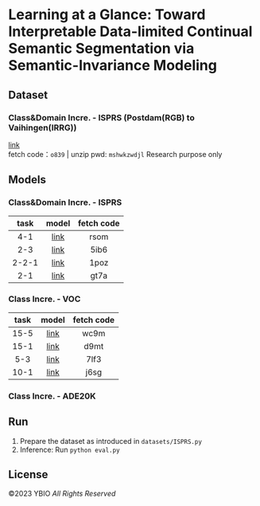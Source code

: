 # Learning at a Glance: Toward Interpretable Data-limited Continual Semantic Segmentation via Semantic-Invariance Modeling
 

## Dataset
### Class\&Domain Incre. - ISPRS (Postdam(RGB) to Vaihingen(IRRG))
[link](https://pan.baidu.com/s/1fPiQdPgeSPRasCB84Ru6lw) \
fetch code：`o839` | unzip pwd: `mshwkzwdjl`
Research purpose only

## Models
### Class\&Domain Incre. - ISPRS    
 | task | model |fetch code|
 | :----: | :----: | :----: |
 | 4-1   | [link](https://pan.baidu.com/s/1MpxO9_Vcg0bmv-wUi6omkg) |rsom  |
 | 2-3   | [link](https://pan.baidu.com/s/1QBlBPzomcv8MB3Ao4M8gaA) |5ib6  |
 | 2-2-1 | [link](https://pan.baidu.com/s/1tN4_PRNiidZAuSuD4GsOZQ) |1poz  |
 | 2-1   | [link](https://pan.baidu.com/s/1fSOFsoDghTNHGa82r6ff6Q) |gt7a  |
 
### Class Incre. - VOC
 | task | model |fetch code|
 | :----: | :----: | :----: |
 | 15-5   | [link](https://pan.baidu.com/s/1ABRhmD4SxMFUh1MVxZMS0w) |wc9m |
 | 15-1   | [link](https://pan.baidu.com/s/1J4Rf75_GO5UjnsYmeTr4Lg) |d9mt |
 | 5-3    | [link](https://pan.baidu.com/s/13C4-D8WgnPej1DOQiH0baw) |7lf3 |
 | 10-1   | [link](https://pan.baidu.com/s/1A099wPqKAXMi1yynvDteMw) |j6sg |
 
### Class Incre. - ADE20K



## Run
1. Prepare the dataset as introduced in `datasets/ISPRS.py`
2. Inference: Run `python eval.py`



## License
©2023 YBIO *All Rights Reserved*




